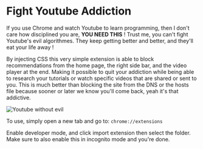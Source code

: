# Fight Youtube Addiction

If you use Chrome and watch Youtube to learn programming, then I don't care how disciplined you are, **YOU NEED THIS** ! Trust me, you can't fight Youtube's evil algorithmes. They keep getting better and better, and they'll eat your life away !

By injecting CSS this very simple extension is able to block recommendations from the home page, the right side bar, and the video player at the end. Making it possible to quit your addiction while being able to research your tutorials or watch specific videos that are shared or sent to you. This is much better than blocking the site from the DNS or the hosts file because sooner or later we know you'll come back, yeah it's that addictive.


![Youtube without evil](http://image.noelshack.com/fichiers/2018/19/6/1526093905-freedom.jpg)


To use, simply open a new tab and go to:  `chrome://extensions`

Enable developer mode, and click import extension then select the folder.
Make sure to also enable this in incognito mode and you're done.
